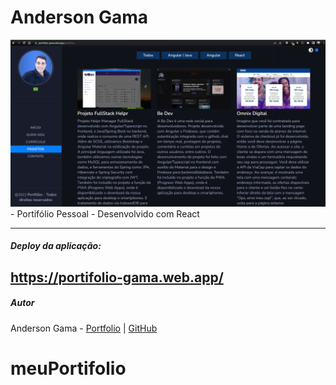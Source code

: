 # Anderson Gama

<a href="portifolio-gama.web.app">
<img src="./main.png" />    </a>
- Portifólio Pessoal
- Desenvolvido com React

---

##### Deploy da aplicação:

https://portifolio-gama.web.app/
---

##### Autor

Anderson Gama - [Portfolio](https://portifolio-gama.web.app/) | [GitHub](https://github.com/AndersonGama31)
# meuPortifolio
